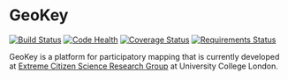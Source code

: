 GeoKey
===================

[![Build Status](https://travis-ci.org/ExCiteS/geokey.svg?branch=master)](https://travis-ci.org/ExCiteS/geokey) [![Code Health](https://landscape.io/github/ExCiteS/geokey/master/landscape.png)](https://landscape.io/github/ExCiteS/geokey/master)  [![Coverage Status](https://coveralls.io/repos/ExCiteS/geokey/badge.png)](https://coveralls.io/r/ExCiteS/geokey) [![Requirements Status](https://requires.io/github/ExCiteS/geokey/requirements.svg?branch=master)](https://requires.io/github/ExCiteS/geokey/requirements/?branch=master)

GeoKey is a platform for participatory mapping that is currently developed at [Extreme Citizen Science Research Group](http://ucl.ac.uk/excites) at University College London. 
